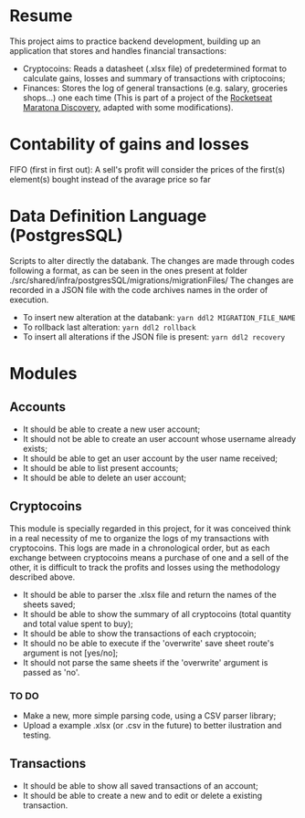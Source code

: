 # Resume

This project aims to practice backend development, building up an application that stores and handles financial transactions:
- Cryptocoins: Reads a datasheet (.xlsx file) of predetermined format to calculate gains, losses and summary of transactions with criptocoins;
- Finances: Stores the log of general transactions (e.g. salary, groceries shops...) one each time (This is part of a project of the [Rocketseat Maratona Discovery](https://app.rocketseat.com.br/node/maratona-discover-edicao-01), adapted with some modifications).

# Contability of gains and losses

FIFO (first in first out): A sell's profit will consider the prices of the first(s) element(s) bought instead
of the avarage price so far

# Data Definition Language (PostgresSQL)

Scripts to alter directly the databank. The changes are made through codes following a format, as can be seen
in the ones present at folder ./src/shared/infra/postgresSQL/migrations/migrationFiles/
The changes are recorded in a JSON file with the code archives names in the order of execution.

- To insert new alteration at the databank: `yarn ddl2 MIGRATION_FILE_NAME`
- To rollback last alteration: `yarn ddl2 rollback`
- To insert all alterations if the JSON file is present: `yarn ddl2 recovery`

# Modules

## Accounts

- It should be able to create a new user account;
- It should not be able to create an user account whose username already exists;
- It should be able to get an user account by the user name received;
- It should be able to list present accounts;
- It should be able to delete an user account;

## Cryptocoins

This module is specially regarded in this project, for it was conceived think in a real necessity of me
to organize the logs of my transactions with cryptocoins.
This logs are made in a chronological order, but as each exchange between cryptocoins means a purchase of one
and a sell of the other, it is difficult to track the profits and losses using the methodology described above.

- It should be able to parser the .xlsx file and return the names of the sheets saved;
- It should be able to show the summary of all cryptocoins (total quantity and total value spent to buy);
- It should be able to show the transactions of each cryptocoin;
- It should no be able to execute if the 'overwrite' save sheet route's argument is not [yes/no];
- It should not parse the same sheets if the 'overwrite' argument is passed as 'no'.

### TO DO

- Make a new, more simple parsing code, using a CSV parser library;
- Upload a example .xlsx (or .csv in the future) to better ilustration and testing.

## Transactions

- It should be able to show all saved transactions of an account;
- It should be able to create a new and to edit or delete a existing transaction.